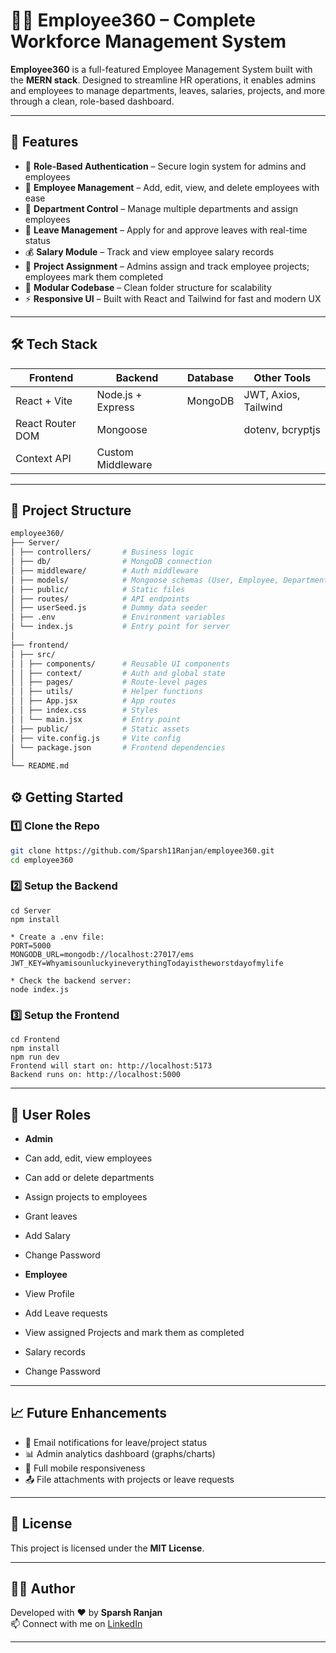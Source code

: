 # 👩‍💼 Employee360 – Complete Workforce Management System

**Employee360** is a full-featured Employee Management System built with the **MERN stack**. Designed to streamline HR operations, it enables admins and employees to manage departments, leaves, salaries, projects, and more through a clean, role-based dashboard.

---

## 🚀 Features

- 🔐 **Role-Based Authentication** – Secure login system for admins and employees
- 👥 **Employee Management** – Add, edit, view, and delete employees with ease
- 🏢 **Department Control** – Manage multiple departments and assign employees
- 📝 **Leave Management** – Apply for and approve leaves with real-time status
- 💰 **Salary Module** – Track and view employee salary records
- 📁 **Project Assignment** – Admins assign and track employee projects; employees mark them completed
- 📂 **Modular Codebase** – Clean folder structure for scalability
- ⚡ **Responsive UI** – Built with React and Tailwind for fast and modern UX

---

## 🛠️ Tech Stack

| Frontend              | Backend            | Database | Other Tools          |
|-----------------------|--------------------|----------|----------------------|
| React + Vite          | Node.js + Express  | MongoDB  | JWT, Axios, Tailwind |
| React Router DOM      | Mongoose           |          | dotenv, bcryptjs     |
| Context API           | Custom Middleware  |          |                      |

---

## 📁 Project Structure

```bash
employee360/
├── Server/
│ ├── controllers/       # Business logic
│ ├── db/                # MongoDB connection
│ ├── middleware/        # Auth middleware
│ ├── models/            # Mongoose schemas (User, Employee, Department, Leave, Project)
│ ├── public/            # Static files 
│ ├── routes/            # API endpoints
│ ├── userSeed.js        # Dummy data seeder
│ ├── .env               # Environment variables
│ └── index.js           # Entry point for server
│
├── frontend/
│ ├── src/
│ │ ├── components/      # Reusable UI components 
│ │ ├── context/         # Auth and global state
│ │ ├── pages/           # Route-level pages
│ │ ├── utils/           # Helper functions
│ │ ├── App.jsx          # App routes
│ │ ├── index.css        # Styles
│ │ └── main.jsx         # Entry point
│ ├── public/            # Static assets
│ ├── vite.config.js     # Vite config
│ └── package.json       # Frontend dependencies
│
└── README.md
```


## ⚙️ Getting Started

### 1️⃣ Clone the Repo

```bash
git clone https://github.com/Sparsh11Ranjan/employee360.git
cd employee360
```
### 2️⃣ Setup the Backend

```
cd Server
npm install

* Create a .env file:
PORT=5000
MONGODB_URL=mongodb://localhost:27017/ems
JWT_KEY=WhyamisounluckyineverythingTodayistheworstdayofmylife

* Check the backend server:
node index.js
```
### 3️⃣ Setup the Frontend
```
cd Frontend
npm install
npm run dev
Frontend will start on: http://localhost:5173
Backend runs on: http://localhost:5000
```


---

## 🔐 User Roles

- **Admin**

- Can add, edit, view employees
- Can add or delete departments
- Assign projects to employees
- Grant leaves
- Add Salary
- Change Password

- **Employee**

- View Profile
- Add Leave requests
- View assigned Projects and mark them as completed
- Salary records
- Change Password
---

## 📈 Future Enhancements

- 📧 Email notifications for leave/project status
- 📊 Admin analytics dashboard (graphs/charts)
- 📱 Full mobile responsiveness
- 📤 File attachments with projects or leave requests

---

## 📄 License

This project is licensed under the **MIT License**.

---

## 👩‍💻 Author

Developed with ❤️ by **Sparsh Ranjan**  
📫 Connect with me on [LinkedIn](https://www.linkedin.com/in/sparsh-ranjan-b57514289?utm_source=share&utm_campaign=share_via&utm_content=profile&utm_medium=android_app)

---

